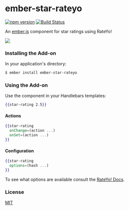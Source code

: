 # ember-star-rateyo

[![npm version](https://badge.fury.io/js/ember-star-rateyo.svg)](http://badge.fury.io/js/ember-star-rateyo)
[![Build Status](https://travis-ci.org/vevix/ember-star-rateyo.svg?branch=master)](https://travis-ci.org/vevix/ember-star-rateyo)

An [ember.js](http://www.emberjs.com) component for star ratings using RateYo!

![](https://i.gyazo.com/e9048b774f88f8fdab6c4b10f70b5427.gif)

### Installing the Add-on

In your application's directory:
```bash
$ ember install ember-star-rateyo
```

### Using the Add-on

Use the component in your Handlebars templates:

```hbs
{{star-rating 2.5}}
```

#### Actions

```hbs
{{star-rating
  onChange=(action ...)
  onSet=(action ...)
}}
```

#### Configuration

```hbs
{{star-rating
  options=(hash ...)
}}
```

To see what options are available consult the [RateYo! Docs](http://rateyo.fundoocode.ninja/).

### License

[MIT](https://github.com/vevix/ember-star-rateyo/blob/master/LICENSE.md)
